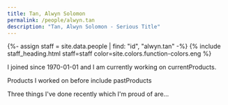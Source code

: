 ```yaml
---
title: Tan, Alwyn Solomon
permalink: /people/alwyn.tan
description: "Tan, Alwyn Solomon - Serious Title"
---
```


{%- assign staff = site.data.people | find: "id", "alwyn.tan" -%}
{% include staff_heading.html staff=staff color=site.colors.function-colors.eng %}

<p>I joined since 1970-01-01 and I am currently working on currentProducts.</p>

<p>Products I worked on before include pastProducts</p>

<p>Three things I've done recently which I'm proud of are...</p>

